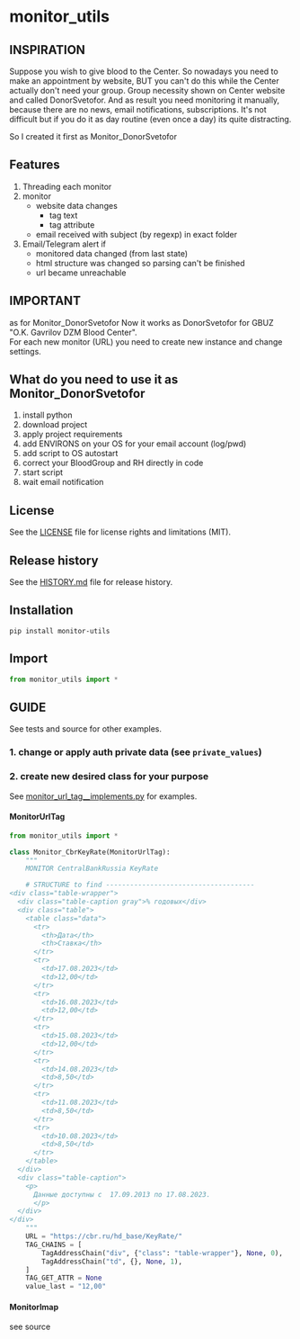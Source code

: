 # monitor_utils


## INSPIRATION
Suppose you wish to give blood to the Center.
So nowadays you need to make an appointment by website, BUT you can't do this while the Center actually don't need your group.
Group necessity shown on Center website and called DonorSvetofor.
And as result you need monitoring it manually, because there are no news, email notifications, subscriptions.
It's not difficult but if you do it as day routine (even once a day) its quite distracting.

So I created it first as Monitor_DonorSvetofor


## Features
1. Threading each monitor
2. monitor 
   * website data changes
      * tag text
      * tag attribute
   * email received with subject (by regexp) in exact folder
3. Email/Telegram alert if
   * monitored data changed (from last state)
   * html structure was changed so parsing can't be finished
   * url became unreachable


## IMPORTANT
as for Monitor_DonorSvetofor Now it works as DonorSvetofor for GBUZ "O.K. Gavrilov DZM Blood Center".  
For each new monitor (URL) you need to create new instance and change settings.


## What do you need to use it as Monitor_DonorSvetofor
1. install python
2. download project
3. apply project requirements
4. add ENVIRONS on your OS for your email account (log/pwd)
5. add script to OS autostart
6. correct your BloodGroup and RH directly in code
7. start script
8. wait email notification



## License
See the [LICENSE](LICENSE) file for license rights and limitations (MIT).


## Release history
See the [HISTORY.md](HISTORY.md) file for release history.


## Installation
```commandline
pip install monitor-utils
```

## Import
```python
from monitor_utils import *
```


## GUIDE
See tests and source for other examples.

### 1. change or apply auth private data (see `private_values`)

### 2. create new desired class for your purpose
See [monitor_url_tag__implements.py](monitor_utils%2Fmonitor_url_tag__implements.py) for examples.

#### MonitorUrlTag
```python
from monitor_utils import *

class Monitor_CbrKeyRate(MonitorUrlTag):
    """
    MONITOR CentralBankRussia KeyRate

    # STRUCTURE to find -------------------------------------
<div class="table-wrapper">
  <div class="table-caption gray">% годовых</div>
  <div class="table">
    <table class="data">
      <tr>
        <th>Дата</th>
        <th>Ставка</th>
      </tr>
      <tr>
        <td>17.08.2023</td>
        <td>12,00</td>
      </tr>
      <tr>
        <td>16.08.2023</td>
        <td>12,00</td>
      </tr>
      <tr>
        <td>15.08.2023</td>
        <td>12,00</td>
      </tr>
      <tr>
        <td>14.08.2023</td>
        <td>8,50</td>
      </tr>
      <tr>
        <td>11.08.2023</td>
        <td>8,50</td>
      </tr>
      <tr>
        <td>10.08.2023</td>
        <td>8,50</td>
      </tr>
    </table>
  </div>
  <div class="table-caption">
    <p>
	  Данные доступны с  17.09.2013 по 17.08.2023.
	  </p>
  </div>
</div>
    """
    URL = "https://cbr.ru/hd_base/KeyRate/"
    TAG_CHAINS = [
        TagAddressChain("div", {"class": "table-wrapper"}, None, 0),
        TagAddressChain("td", {}, None, 1),
    ]
    TAG_GET_ATTR = None
    value_last = "12,00"
```

#### MonitorImap
see source
